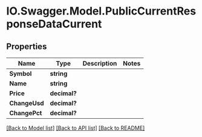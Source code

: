 # IO.Swagger.Model.PublicCurrentResponseDataCurrent
## Properties

Name | Type | Description | Notes
------------ | ------------- | ------------- | -------------
**Symbol** | **string** |  | 
**Name** | **string** |  | 
**Price** | **decimal?** |  | 
**ChangeUsd** | **decimal?** |  | 
**ChangePct** | **decimal?** |  | 

[[Back to Model list]](../README.md#documentation-for-models) [[Back to API list]](../README.md#documentation-for-api-endpoints) [[Back to README]](../README.md)

